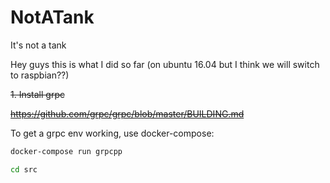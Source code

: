 # NotATank
It's not a tank

Hey guys this is what I did so far (on ubuntu 16.04 but I think we will switch to raspbian??)

~~1. Install grpc~~

~~https://github.com/grpc/grpc/blob/master/BUILDING.md~~


To get a grpc env working, use docker-compose:
```bash
docker-compose run grpcpp

cd src
```


